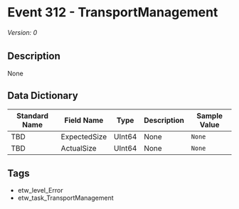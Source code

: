 # Event 312 - TransportManagement
###### Version: 0

## Description
None

## Data Dictionary
|Standard Name|Field Name|Type|Description|Sample Value|
|---|---|---|---|---|
|TBD|ExpectedSize|UInt64|None|`None`|
|TBD|ActualSize|UInt64|None|`None`|

## Tags
* etw_level_Error
* etw_task_TransportManagement